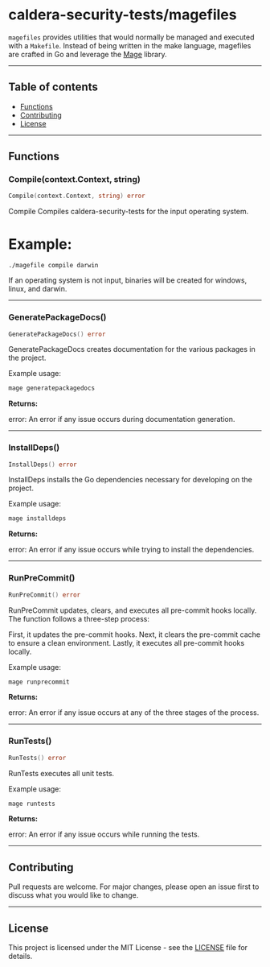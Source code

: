 # caldera-security-tests/magefiles

`magefiles` provides utilities that would normally be managed
and executed with a `Makefile`. Instead of being written in the make language,
magefiles are crafted in Go and leverage the [Mage](https://magefile.org/) library.

---

## Table of contents

- [Functions](#functions)
- [Contributing](#contributing)
- [License](#license)

---

## Functions

### Compile(context.Context, string)

```go
Compile(context.Context, string) error
```

Compile Compiles caldera-security-tests for the input operating system.

# Example:
```
./magefile compile darwin
```

If an operating system is not input, binaries will be created for
windows, linux, and darwin.

---

### GeneratePackageDocs()

```go
GeneratePackageDocs() error
```

GeneratePackageDocs creates documentation for the various packages
in the project.

Example usage:

```go
mage generatepackagedocs
```

**Returns:**

error: An error if any issue occurs during documentation generation.

---

### InstallDeps()

```go
InstallDeps() error
```

InstallDeps installs the Go dependencies necessary for developing
on the project.

Example usage:

```go
mage installdeps
```

**Returns:**

error: An error if any issue occurs while trying to
install the dependencies.

---

### RunPreCommit()

```go
RunPreCommit() error
```

RunPreCommit updates, clears, and executes all pre-commit hooks
locally. The function follows a three-step process:

First, it updates the pre-commit hooks.
Next, it clears the pre-commit cache to ensure a clean environment.
Lastly, it executes all pre-commit hooks locally.

Example usage:

```go
mage runprecommit
```

**Returns:**

error: An error if any issue occurs at any of the three stages
of the process.

---

### RunTests()

```go
RunTests() error
```

RunTests executes all unit tests.

Example usage:

```go
mage runtests
```

**Returns:**

error: An error if any issue occurs while running the tests.

---

## Contributing

Pull requests are welcome. For major changes,
please open an issue first to discuss what
you would like to change.

---

## License

This project is licensed under the MIT
License - see the [LICENSE](../LICENSE)
file for details.
